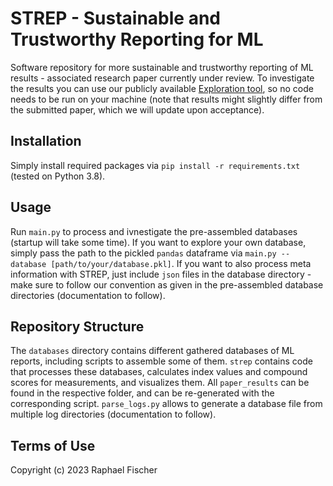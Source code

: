 # STREP - Sustainable and Trustworthy Reporting for ML

Software repository for more sustainable and trustworthy reporting of ML results - associated research paper currently under review. To investigate the results you can use our publicly available [Exploration tool](http://167.99.254.41/), so no code needs to be run on your machine (note that results might slightly differ from the submitted paper, which we will update upon acceptance).

## Installation
Simply install required packages via `pip install -r requirements.txt` (tested on Python 3.8).

## Usage
Run `main.py` to process and ivnestigate the pre-assembled databases (startup will take some time).
If you want to explore your own database, simply pass the path to the pickled `pandas` dataframe via `main.py --database [path/to/your/database.pkl]`.
If you want to also process meta information with STREP, just include `json` files in the database directory - make sure to follow our convention as given in the pre-assembled database directories (documentation to follow).

## Repository Structure
The `databases` directory contains different gathered databases of ML reports, including scripts to assemble some of them.
`strep` contains code that processes these databases, calculates index values and compound scores for measurements, and visualizes them.
All `paper_results` can be found in the respective folder, and can be re-generated with the corresponding script.
`parse_logs.py` allows to generate a database file from multiple log directories (documentation to follow).

## Terms of Use
Copyright (c) 2023 Raphael Fischer